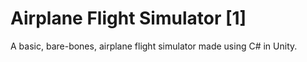 # Airplane Flight Simulator [1]
 A basic, bare-bones, airplane flight simulator made using C# in Unity.
